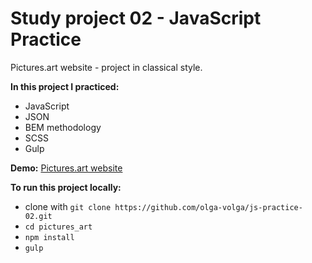 # Study project 02 - JavaScript Practice
Pictures.art website - project in classical style.

**In this project I practiced:**
* JavaScript
* JSON
* BEM methodology
* SCSS
* Gulp

**Demo:**
[Pictures.art website](https://olga-volga.github.io/js-practice-02/dist)

**To run this project locally:**
* clone with `git clone https://github.com/olga-volga/js-practice-02.git`
* `cd pictures_art`
* `npm install`
* `gulp`
